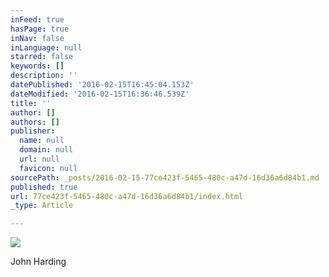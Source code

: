```yaml
---
inFeed: true
hasPage: true
inNav: false
inLanguage: null
starred: false
keywords: []
description: ''
datePublished: '2016-02-15T16:45:04.153Z'
dateModified: '2016-02-15T16:36:46.539Z'
title: ''
author: []
authors: []
publisher:
  name: null
  domain: null
  url: null
  favicon: null
sourcePath: _posts/2016-02-15-77ce423f-5465-480c-a47d-16d36a6d84b1.md
published: true
url: 77ce423f-5465-480c-a47d-16d36a6d84b1/index.html
_type: Article

---
```

![](https://the-grid-user-content.s3-us-west-2.amazonaws.com/543c1d01-8cab-4925-81ee-d1d7edb5bb31.jpg)

John Harding